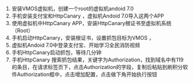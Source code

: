 1.	安装VMOS虚拟机，创建一个root的虚拟机andoid 7.0
2.	手机安装支付宝和HttpCanary ，虚拟机Andoid 7.0导入这两个APP
3.	使用虚拟机中HttpCanary APP，安装HttpCanary根证书至虚拟机系统（Root）
4.	手机启动HttpCanary，安装根证书，设置抓包目标为VMOS ，
5.	虚拟机Andoid 7.0中登录支付宝、开始学习全民消防视频
6.	手机HttpCanary启动抓包，等待几分钟
7.	手机HttpCanary 搜索抓包结果，关键字为Authorization，找到域名中有119的条目，在请求标签页下，点击Authorization的字段，复制后粘贴到刷积分软件Authorization框中，点击增加配置，点击做下角开始执行按钮

